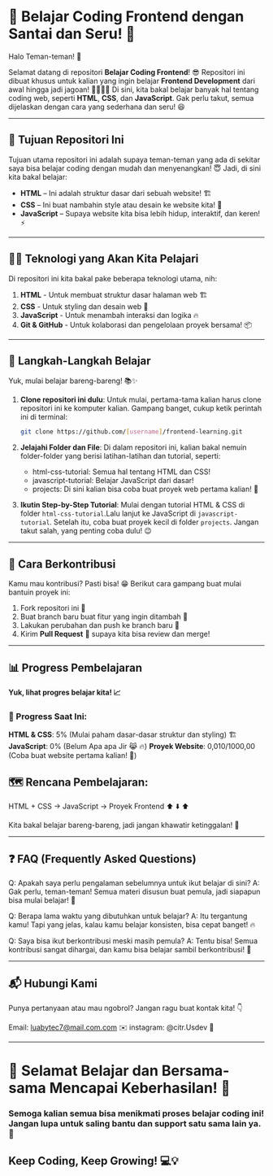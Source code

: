 # 🚀 **Belajar Coding Frontend dengan Santai dan Seru!** 🚀

Halo Teman-teman! 👋

Selamat datang di repositori **Belajar Coding Frontend**! 😎 Repositori ini dibuat khusus untuk kalian yang ingin belajar **Frontend Development** dari awal hingga jadi jagoan! 👨‍💻👩‍💻 Di sini, kita bakal belajar banyak hal tentang coding web, seperti **HTML**, **CSS**, dan **JavaScript**. Gak perlu takut, semua dijelaskan dengan cara yang sederhana dan seru! 😆

---

## 🎯 **Tujuan Repositori Ini**

Tujuan utama repositori ini adalah supaya teman-teman yang ada di sekitar saya bisa belajar coding dengan mudah dan menyenangkan! 😇 Jadi, di sini kita bakal belajar:

- **HTML** – Ini adalah struktur dasar dari sebuah website! 🏗️
- **CSS** – Ini buat nambahin style atau desain ke website kita! 🎨
- **JavaScript** – Supaya website kita bisa lebih hidup, interaktif, dan keren! ⚡

---

## 🧑‍💻 **Teknologi yang Akan Kita Pelajari**

Di repositori ini kita bakal pake beberapa teknologi utama, nih:

1. **HTML** - Untuk membuat struktur dasar halaman web 🏗️
2. **CSS** - Untuk styling dan desain web 💅
3. **JavaScript** - Untuk menambah interaksi dan logika 🔥
4. **Git & GitHub** - Untuk kolaborasi dan pengelolaan proyek bersama! 📦

---

## 🏁 **Langkah-Langkah Belajar**

Yuk, mulai belajar bareng-bareng! 📚✨

1. **Clone repositori ini dulu**:
   Untuk mulai, pertama-tama kalian harus clone repositori ini ke komputer kalian. Gampang banget, cukup ketik perintah ini di terminal:

   ```bash
   git clone https://github.com/[username]/frontend-learning.git
   ```
2. **Jelajahi Folder dan File**: Di dalam repositori ini, kalian bakal nemuin folder-folder yang berisi   latihan-latihan dan tutorial, seperti:

   * html-css-tutorial: Semua hal tentang HTML dan CSS!
   * javascript-tutorial: Belajar JavaScript dari dasar!
   * projects: Di sini kalian bisa coba buat proyek web pertama kalian! 🎉
3. **Ikutin Step-by-Step Tutorial**: Mulai dengan tutorial HTML & CSS di folder `html-css-tutorial`.Lalu lanjut ke JavaScript di `javascript-tutorial`. Setelah itu, coba buat proyek kecil di folder `projects`. Jangan takut salah, yang penting coba dulu! 😉

---

## 🤝 Cara Berkontribusi
   Kamu mau kontribusi? Pasti bisa! 😁 Berikut cara gampang buat mulai bantuin proyek ini:

1.  Fork repositori ini 🔄
2.  Buat branch baru buat fitur yang ingin ditambah 🌿
3. Lakukan perubahan dan push ke branch baru 🔧
4.  Kirim **Pull Request** 📩 supaya kita bisa review dan merge!

---

##  📊 Progress Pembelajaran
   **Yuk, lihat progres belajar kita! 📈**

### 📅 Progress Saat Ini:
   **HTML & CSS**: 5% (Mulai paham dasar-dasar struktur dan styling) 🏗️
   **JavaScript**: 0% (Belum Apa apa Jir 😹 🔥)
   **Proyek Website**: 0,010/1000,00 (Coba buat website pertama kalian! 🎉)

## 🗺️ Rencana Pembelajaran:

   HTML + CSS → JavaScript → Proyek Frontend
    ⬆️         ⬇️       ⬆️
   
   Kita bakal belajar bareng-bareng, jadi jangan khawatir ketinggalan! 🚀

---
##  ❓ FAQ (Frequently Asked Questions)
   Q: Apakah saya perlu pengalaman sebelumnya untuk ikut belajar di sini?
   A: Gak perlu, teman-teman! Semua materi disusun buat pemula, jadi siapapun bisa mulai belajar! 🐣

   Q: Berapa lama waktu yang dibutuhkan untuk belajar? 
   A: Itu tergantung kamu! Tapi yang jelas, kalau kamu belajar konsisten, bisa cepat banget! 🔥

   Q: Saya bisa ikut berkontribusi meski masih pemula?
   A: Tentu bisa! Semua kontribusi sangat dihargai, dan kamu bisa belajar sambil berkontribusi! 💪

---

##  📬 Hubungi Kami
   Punya pertanyaan atau mau ngobrol? Jangan ragu buat kontak kita! 👇

Email: luabytec7@mail.com.com ✉️
instagram: @citr.Usdev 🍈

---

# 🎉 Selamat Belajar dan Bersama-sama Mencapai Keberhasilan! 🎉
###  Semoga kalian semua bisa menikmati proses belajar coding ini! Jangan lupa untuk saling bantu dan support satu sama lain ya. 🚀

##   Keep Coding, Keep Growing! 💻💡
